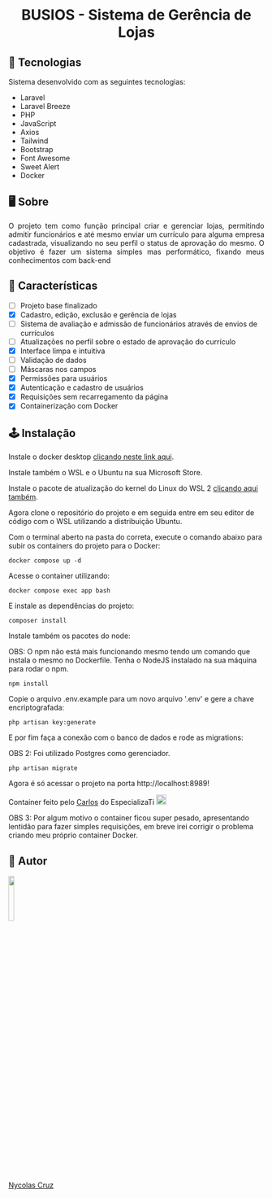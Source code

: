 <h1 align="center">BUSIOS - Sistema de Gerência de Lojas</h1>

## 🚀 Tecnologias

<p>Sistema desenvolvido com as seguintes tecnologias:</p>

- Laravel
- Laravel Breeze
- PHP
- JavaScript
- Axios
- Tailwind
- Bootstrap
- Font Awesome
- Sweet Alert
- Docker

## 🖥️ Sobre

<p align="justify">O projeto tem como função principal criar e gerenciar lojas, permitindo admitir funcionários e até mesmo enviar um currículo para alguma empresa cadastrada, visualizando no seu perfil o status de aprovação do mesmo. O objetivo é fazer um sistema simples mas performático, fixando meus conhecimentos com back-end</p>

## 🔧 Características

- [ ] Projeto base finalizado
- [x] Cadastro, edição, exclusão e gerência de lojas
- [ ] Sistema de avaliação e admissão de funcionários através de envios de currículos
- [ ] Atualizações no perfil sobre o estado de aprovação do currículo
- [x] Interface limpa e intuitiva
- [ ] Validação de dados
- [ ] Máscaras nos campos
- [x] Permissões para usuários
- [x] Autenticação e cadastro de usuários
- [x] Requisições sem recarregamento da página
- [X] Containerização com Docker

## 🕹️ Instalação

Instale o docker desktop <a href="https://desktop.docker.com/win/main/amd64/Docker%20Desktop%20Installer.exe?utm_source=docker&utm_medium=webreferral&utm_campaign=dd-smartbutton&utm_location=header">clicando neste link aqui</a>.

Instale também o WSL e o Ubuntu na sua Microsoft Store.

Instale o pacote de atualização do kernel do Linux do WSL 2 <a href="https://wslstorestorage.blob.core.windows.net/wslblob/wsl_update_x64.msi">clicando aqui também</a>.

Agora clone o repositório do projeto e em seguida entre em seu editor de código com o WSL utilizando a distribuição Ubuntu.

Com o terminal aberto na pasta do correta, execute o comando abaixo para subir os containers do projeto para o Docker:
````
docker compose up -d
````

Acesse o container utilizando:
````
docker compose exec app bash
````

E instale as dependências do projeto:
````
composer install
````

Instale também os pacotes do node:

OBS: O npm não está mais funcionando mesmo tendo um comando que instala o mesmo no Dockerfile. Tenha o NodeJS instalado na sua máquina para rodar o npm.
````
npm install
````

Copie o arquivo .env.example para um novo arquivo '.env' e gere a chave encriptografada:
````
php artisan key:generate
````

E por fim faça a conexão com o banco de dados e rode as migrations:

OBS 2: Foi utilizado Postgres como gerenciador.
````
php artisan migrate
````

Agora é só acessar o projeto na porta http://localhost:8989!

Container feito pelo <a href="https://github.com/carlosfgti">Carlos</a> do EspecializaTi <img src="https://raw.githubusercontent.com/Tarikul-Islam-Anik/Microsoft-Teams-Animated-Emojis/master/Emojis/Smilies/Purple%20Heart.png" alt="PO" width="20" height="20" />

OBS 3: Por algum motivo o container ficou super pesado, apresentando lentidão para fazer simples requisições, em breve irei corrigir o problema criando meu próprio container Docker.

## 🐧 Autor

<a href="https://github.com/NycolasCruz">
    <img src="https://github.com/NycolasCruz.png"  width="15%">
    <p>Nycolas Cruz</p>
</a>
